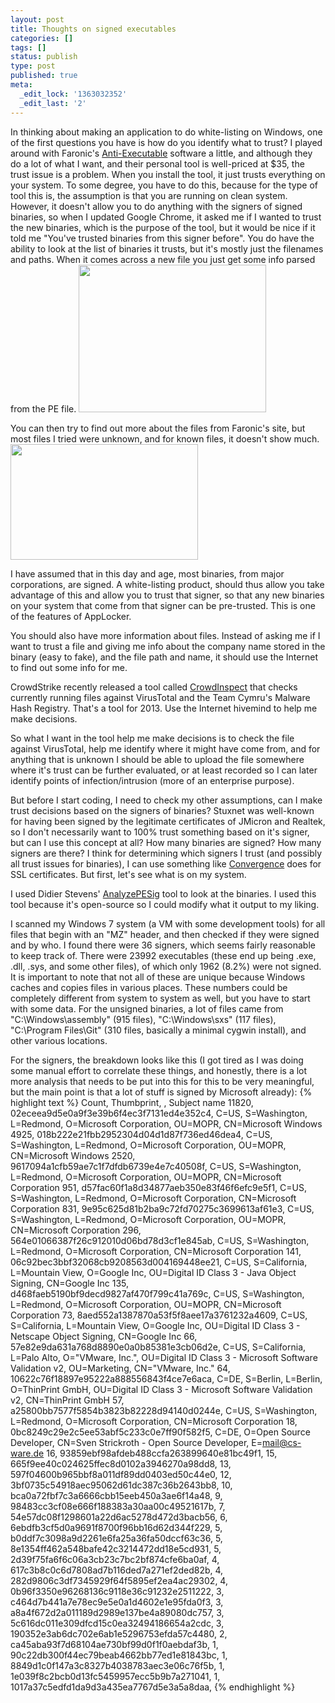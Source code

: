 ```yaml
---
layout: post
title: Thoughts on signed executables
categories: []
tags: []
status: publish
type: post
published: true
meta:
  _edit_lock: '1363032352'
  _edit_last: '2'
---
```

In thinking about making an application to do white-listing on Windows, one of the first questions you have is how do you identify what to trust?  I played around with Faronic's <a href="http://www.faronics.com/en-uk/products/anti-executable/enterprise/?">Anti-Executable</a> software a little, and although they do a lot of what I want, and their personal tool is well-priced at $35, the trust issue is a problem.  When you install the tool, it just trusts everything on your system.  To some degree, you have to do this, because for the type of tool this is, the assumption is that you are running on clean system.  However, it doesn't allow you to do anything with the signers of signed binaries, so when I updated Google Chrome, it asked me if I wanted to trust the new binaries, which is the purpose of the tool, but it would be nice if it told me "You've trusted binaries from this signer before".  You do have the ability to look at the list of binaries it trusts, but it's mostly just the filenames and paths.  When it comes across a new file you just get some info parsed from the PE file.
<a href="http://0xdabbad00.com/wp-content/uploads/2013/03/anti_exe-dialog.png"><img src="http://0xdabbad00.com/wp-content/uploads/2013/03/anti_exe-dialog-300x236.png" alt="" title="Anti-Executable Dialog" width="300" height="236" class="aligncenter size-medium wp-image-897" /></a>

You can then try to find out more about the files from Faronic's site, but most files I tried were unknown, and for known files, it doesn't show much.
<a href="http://0xdabbad00.com/wp-content/uploads/2013/03/anti_exe-known_file.png"><img src="http://0xdabbad00.com/wp-content/uploads/2013/03/anti_exe-known_file-300x185.png" alt="" title="Anti-Executable known file information" width="300" height="185" class="aligncenter size-medium wp-image-898" /></a>

I have assumed that in this day and age, most binaries, from major corporations, are signed.  A white-listing product, should thus allow you take advantage of this and allow you to trust that signer, so that any new binaries on your system that come from that signer can be pre-trusted.  This is one of the features of AppLocker.

You should also have more information about files.  Instead of asking me if I want to trust a file and giving me info about the company name stored in the binary (easy to fake), and the file path and name, it should use the Internet to find out some info for me.

CrowdStrike recently released a tool called <a href="http://www.crowdstrike.com/blog/free-community-tool-crowdinspect/index.html">CrowdInspect</a> that checks currently running files against VirusTotal and the Team Cymru's Malware Hash Registry.  That's a tool for 2013.  Use the Internet hivemind to help me make decisions.

So what I want in the tool help me make decisions is to check the file against VirusTotal, help me identify where it might have come from, and for anything that is unknown I should be able to upload the file somewhere where it's trust can be further evaluated, or at least recorded so I can later identify points of infection/intrusion (more of an enterprise purpose).

But before I start coding, I need to check my other assumptions, can I make trust decisions based on the signers of binaries?  Stuxnet was well-known for having been signed by the legitimate certificates of JMicron and Realtek, so I don't necessarily want to 100% trust something based on it's signer, but can I use this concept at all?  How many binaries are signed?  How many signers are there?  I think for determining which signers I trust (and possibly all trust issues for binaries), I can use something like <a href="http://convergence.io/">Convergence</a> does for SSL certificates.  But first, let's see what is on my system.

I used Didier Stevens' <a href="http://blog.didierstevens.com/programs/authenticode-tools/">AnalyzePESig</a> tool to look at the binaries.  I used this tool because it's open-source so I could modify what it output to my liking.

I scanned my Windows 7 system (a VM with some development tools) for all files that begin with an "MZ" header, and then checked if they were signed and by who.  I found there were 36 signers, which seems fairly reasonable to keep track of.  There were 23992 executables (these end up being .exe, .dll, .sys, and some other files), of which only 1962 (8.2%) were not signed.  It is important to note that not all of these are unique because Windows caches and copies files in various places.  These numbers could be completely different from system to system as well, but you have to start with some data.  For the unsigned binaries, a lot of files came from "C:\Windows\assembly" (915 files), "C:\Windows\sxs" (117 files), "C:\Program Files\Git" (310 files, basically a minimal cygwin install), and other various locations.

For the signers, the breakdown looks like this (I got tired as I was doing some manual effort to correlate these things, and honestly, there is a lot more analysis that needs to be put into this for this to be very meaningful, but the main point is that a lot of stuff is signed by Microsoft already):
{% highlight text %}
  Count, Thumbprint,                             , Subject name
  11820, 02eceea9d5e0a9f3e39b6f4ec3f7131ed4e352c4, C=US, S=Washington, L=Redmond, O=Microsoft Corporation, OU=MOPR, CN=Microsoft Windows
   4925, 018b222e21fbb2952304d04d1d87f736ed46dea4, C=US, S=Washington, L=Redmond, O=Microsoft Corporation, OU=MOPR, CN=Microsoft Windows
   2520, 9617094a1cfb59ae7c1f7dfdb6739e4e7c40508f, C=US, S=Washington, L=Redmond, O=Microsoft Corporation, OU=MOPR, CN=Microsoft Corporation
    951, d57fac60f1a8d34877aeb350e83f46f6efc9e5f1, C=US, S=Washington, L=Redmond, O=Microsoft Corporation, CN=Microsoft Corporation
    831, 9e95c625d81b2ba9c72fd70275c3699613af61e3, C=US, S=Washington, L=Redmond, O=Microsoft Corporation, OU=MOPR, CN=Microsoft Corporation
    296, 564e01066387f26c912010d06bd78d3cf1e845ab, C=US, S=Washington, L=Redmond, O=Microsoft Corporation, CN=Microsoft Corporation
    141, 06c92bec3bbf32068cb9208563d004169448ee21, C=US, S=California, L=Mountain View, O=Google Inc, OU=Digital ID Class 3 - Java Object Signing, CN=Google Inc
    135, d468faeb5190bf9decd9827af470f799c41a769c, C=US, S=Washington, L=Redmond, O=Microsoft Corporation, OU=MOPR, CN=Microsoft Corporation
     73, 8aed552a1387870a53f5f8aee17a3761232a4609, C=US, S=California, L=Mountain View, O=Google Inc, OU=Digital ID Class 3 - Netscape Object Signing, CN=Google Inc
     66, 57e82e9da631a768d8890e0a0b85381e3cb06d2e, C=US, S=California, L=Palo Alto, O="VMware, Inc.", OU=Digital ID Class 3 - Microsoft Software Validation v2, OU=Marketing, CN="VMware, Inc."
     64, 10622c76f18897e95222a888556843f4ce7e6aca, C=DE, S=Berlin, L=Berlin, O=ThinPrint GmbH, OU=Digital ID Class 3 - Microsoft Software Validation v2, CN=ThinPrint GmbH
     57, a25800bb7577f5854b3823b82228d94140d0244e, C=US, S=Washington, L=Redmond, O=Microsoft Corporation, CN=Microsoft Corporation
     18, 0bc8249c29e2c5ee53abf5c233c0e7ff90f582f5, C=DE, O=Open Source Developer, CN=Sven Strickroth - Open Source Developer, E=mail@cs-ware.de
     16, 93859ebf98afdeb488ccfa263899640e81bc49f1,
     15, 665f9ee40c024625ffec8d0102a3946270a98dd8,
     13, 597f04600b965bbf8a011df89dd0403ed50c44e0,
     12, 3bf0735c54918aec95062d61dc387c36b2643bb8,
     10, bca0a72fbf7c3a6666cbb15eeb450a3ae6f14a48,
      9, 98483cc3cf08e666f188383a30aa00c49521617b,
      7, 54e57dc08f1298601a22d6ac5278d472d3bacb56,
      6, 6ebdfb3cf5d0a9691f8700f96bb16d62d344f229,
      5, b0ddf7c3098a9d2261e6fa25a36fa50dccf63c36,
      5, 8e1354ff462a548bafe42c3214472dd18e5cd931,
      5, 2d39f75fa6f6c06a3cb23c7bc2bf874cfe6ba0af,
      4, 617c3b8c0c6d7808ad7b116ded7a271ef2ded82b,
      4, 282d9806c3df7345929f64f5895ef2ea4ac29302,
      4, 0b96f3350e96268136c9118e36c91232e2511222,
      3, c464d7b441a7e78ec9e5e0a1d4602e1e95fda0f3,
      3, a8a4f672d2a011189d2989e137be4a89080dc757,
      3, 5c616dc011e309dfcd15c0ea32494186654a2cdc,
      3, 190352e3ab6dc702e6ab1e5296753efda57c4480,
      2, ca45aba93f7d68104ae730bf99d0f1f0aebdaf3b,
      1, 90c22db300f44ec79beab4662bb77ed1e81843bc,
      1, 8849d1c0f147a3c8327b4038783aec3e06c76f5b,
      1, 1e039f8c2bcb0d13fc5459957ecc5b9b7a271041,
      1, 1017a37c5edfd1da9d3a435ea7767d5e3a5a8daa,
{% endhighlight %}
